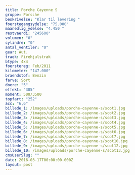 ```yaml
---
title: Porche Cayenne S
gruppe: Porsche
beskrivelse: "Klar til levering "
foerstegangsydelse: "75.000"
maanedlig_ydelse: "4.450 "
restvaerdi: "245600"
volumen: "0"
cylindre: "0"
antal_ventiler: "0"
gear: Aut.
traek: Firehjulstræk
btype: 4x4
foerstereg: Feb/2011
kilometer: "147.000"
braendstof: Benzin
farve: Sort
doere: "5"
effekt: "385"
moment: 500/3500
topfart: "252"
acc: "6,6"
billede_1: /images/uploads/porche-cayenne-s/scot1.jpg
billede_2: /images/uploads/porche-cayenne-s/scot2.jpg
billede_3: /images/uploads/porche-cayenne-s/scot3.jpg
billede_4: /images/uploads/porche-cayenne-s/scot4.jpg
billede_5: /images/uploads/porche-cayenne-s/scot5.jpg
billede_6: /images/uploads/porche-cayenne-s/scot6.jpg
billede_7: /images/uploads/porche-cayenne-s/scot7.jpg
billede_8: /images/uploads/porche-cayenne-s/scot10.jpg
billede_9: /images/uploads/porche-cayenne-s/scot12.jpg
billede_10: /images/uploads/porche-cayenne-s/scot13.jpg
cmsUserSlug: ""
date: 2016-03-17T00:00:00.000Z
layout: post
---
```


